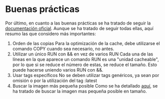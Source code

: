 # Buenas prácticas
Por último, en cuanto a las buenas prácticas se ha tratado de seguir la [documentación oficial](https://www.docker.com/blog/intro-guide-to-dockerfile-best-practices/). Aunque se ha tratado de seguir todas ellas, aquí resumo las que considero más importantes:

1. Orden de las copias
  Para la optimización de la cache, debe utilizarse el comando COPY cuando sea necesario, no antes.
2. Utilizar un único RUN con && en vez de varios RUN
  Cada una de las líneas en la que aparece un comando RUN es una "unidad cacheable", por lo que si se reduce el número de estas, se reduce el tamaño. Esto puede hacerse uniendo varios RUN con &&.
3. Usar tags específicos
  No se deben utilizar tags genéricos, ya sean por omisión o por la utilización del tag :latest
4. Buscar la imagen más pequeña posible
  Como se ha detallado [aquí](https://github.com/AlbertoLejarraga/percepcion-relativa-deportistas/tree/master/docs/eleccionImagenDockerTest/README.md), se ha tratado de buscar la imagen mas pequeña posible en tamaño.
